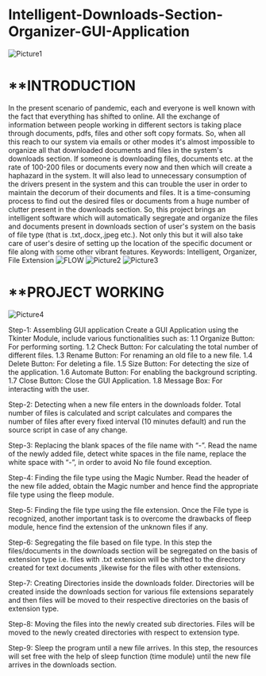 # Intelligent-Downloads-Section-Organizer-GUI-Application
![Picture1](https://user-images.githubusercontent.com/50885018/134515000-8fe4e371-124c-4751-ae6b-055b323e1bfd.png)

# **INTRODUCTION

In the present scenario of pandemic, each and everyone is well known with the fact that everything has shifted to online. All the exchange of information between people working in different sectors is taking place through documents, pdfs, files and other soft copy formats. So, when all this reach to our system via emails or other modes it's almost impossible to organize all that downloaded documents and files in the system's downloads section. If someone is downloading files, documents etc. at the rate of 100-200 files or documents every now and then which will create a haphazard in the system. It will also lead to unnecessary consumption of the drivers present in the system and this can trouble the user in order to maintain the decorum of their documents and files. It is a time-consuming process to find out the desired files or documents from a huge number of clutter present in the downloads section. So, this project brings an intelligent software which will automatically segregate and organize the files and documents present in downloads section of user's system on the basis of file type (that is .txt,.docx,.jpeg etc.). Not only this but it will also take care of user's desire of setting up the location of the specific document or file along with some other vibrant features. Keywords: Intelligent, Organizer, File Extension
![FLOW](https://user-images.githubusercontent.com/50885018/134515649-8fb26860-16d3-4b51-a928-59cf8608acf3.png)
![Picture2](https://user-images.githubusercontent.com/50885018/134515910-14506bea-1ac2-4849-8e08-49f32471a99e.png)
![Picture3](https://user-images.githubusercontent.com/50885018/134515933-449d3b91-25f8-4d7a-9cd6-802827aa34b2.png)

# **PROJECT WORKING

![Picture4](https://user-images.githubusercontent.com/50885018/134516018-1073656f-6697-4638-832a-4315c0b024a0.png)

Step-1: Assembling GUI application Create a GUI Application using the Tkinter Module, include various functionalities such as: 1.1 Organize Button: For performing sorting. 1.2 Check Button: For calculating the total number of different files. 1.3 Rename Button: For renaming an old file to a new file. 1.4 Delete Button: For deleting a file. 1.5 Size Button: For detecting the size of the application. 1.6 Automate Button: For enabling the background scripting. 1.7 Close Button: Close the GUI Application. 1.8 Message Box: For interacting with the user.

Step-2: Detecting when a new file enters in the downloads folder. Total number of files is calculated and script calculates and compares the number of files after every fixed interval (10 minutes default) and run the source script in case of any change.

Step-3: Replacing the blank spaces of the file name with “-”. Read the name of the newly added file, detect white spaces in the file name, replace the white space with “-”, in order to avoid No file found exception.

Step-4: Finding the file type using the Magic Number. Read the header of the new file added, obtain the Magic number and hence find the appropriate file type using the fleep module.

Step-5: Finding the file type using the file extension. Once the File type is recognized, another important task is to overcome the drawbacks of fleep module, hence find the extension of the unknown files if any.

Step-6: Segregating the file based on file type. In this step the files/documents in the downloads section will be segregated on the basis of extension type i.e. files with .txt extension will be shifted to the directory created for text documents ,likewise for the files with other extensions.

Step-7: Creating Directories inside the downloads folder. Directories will be created inside the downloads section for various file extensions separately and then files will be moved to their respective directories on the basis of extension type.

Step-8: Moving the files into the newly created sub directories. Files will be moved to the newly created directories with respect to extension type.

Step-9: Sleep the program until a new file arrives. In this step, the resources will set free with the help of sleep function (time module) until the new file arrives in the downloads section.

